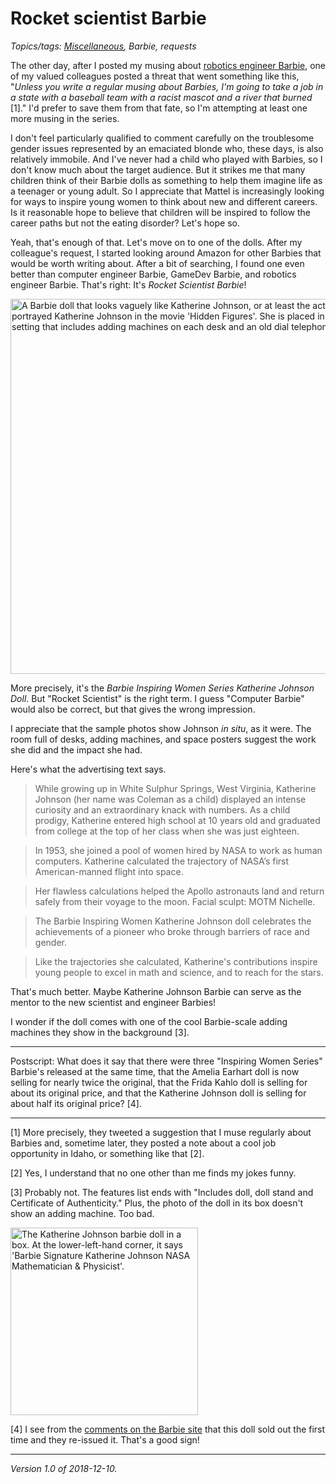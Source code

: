 Rocket scientist Barbie
=======================

*Topics/tags: [Miscellaneous](index-misc), Barbie, requests*

The other day, after I posted my musing about [robotics engineer
Barbie](robotics-engineer-barbie), one of my valued colleagues posted
a threat that went something like this, "_Unless you write a regular
musing about Barbies, I'm going to take a job in a state with a baseball
team with a racist mascot and a river that burned_ [1]."  I'd prefer to
save them from that fate, so I'm attempting at least one more musing in
the series.

I don't feel particularly qualified to comment carefully on the
troublesome gender issues represented by an emaciated blonde who, these
days, is also relatively immobile.  And I've never had a child who
played with Barbies, so I don't know much about the target audience.
But it strikes me that many children think of their Barbie dolls as
something to help them imagine life as a teenager or young adult.  So I
appreciate that Mattel is increasingly looking for ways to inspire young
women to think about new and different careers.  Is it reasonable hope
to believe that children will be inspired to follow the career paths but
not the eating disorder?  Let's hope so.

Yeah, that's enough of that.  Let's move on to one of the dolls.  After
my colleague's request, I started looking around Amazon for other Barbies
that would be worth writing about.  After a bit of searching, I found one
even better than computer engineer Barbie, GameDev Barbie, and robotics
engineer Barbie.  That's right: It's *Rocket Scientist Barbie*!

<img width=600 src="images/barbie-katherine-johnson" alt="A Barbie doll that looks vaguely like Katherine Johnson, or at least the actress who portrayed Katherine Johnson in the movie 'Hidden Figures'.  She is placed in an office setting that includes adding machines on each desk and an old dial telephone.">

More precisely, it's the *Barbie Inspiring Women Series Katherine Johnson
Doll*.  But "Rocket Scientist" is the right term.  I guess "Computer
Barbie" would also be correct, but that gives the wrong impression.

I appreciate that the sample photos show Johnson _in situ_, as it were.
The room full of desks, adding machines, and space posters suggest the
work she did and the impact she had.

Here's what the advertising text says.

> While growing up in White Sulphur Springs, West Virginia, Katherine Johnson (her name was Coleman as a child) displayed an intense curiosity and an extraordinary knack with numbers.  As a child prodigy, Katherine entered high school at 10 years old and graduated from college at the top of her class when she was just eighteen.

> In 1953, she joined a pool of women hired by NASA to work as human computers. Katherine calculated the trajectory of NASA’s first American-manned flight into space.

> Her flawless calculations helped the Apollo astronauts land and return safely from their voyage to the moon. Facial sculpt: MOTM Nichelle.

> The Barbie Inspiring Women Katherine Johnson doll celebrates the achievements of a pioneer who broke through barriers of race and gender.

> Like the trajectories she calculated, Katherine's contributions inspire young people to excel in math and science, and to reach for the stars. 

That's much better.  Maybe Katherine Johnson Barbie can serve as the
mentor to the new scientist and engineer Barbies!

I wonder if the doll comes with one of the cool Barbie-scale adding
machines they show in the background [3].

---

Postscript: What does it say that there were three "Inspiring Women
Series" Barbie's released at the same time, that the Amelia Earhart doll
is now selling for nearly twice the original, that the Frida Kahlo doll
is selling for about its original price, and that the Katherine Johnson
doll is selling for about half its original price? [4].

---

[1] More precisely, they tweeted a suggestion that I muse regularly
about Barbies and, sometime later, they posted a note about a cool
job opportunity in Idaho, or something like that [2].

[2] Yes, I understand that no one other than me finds my jokes funny.

[3] Probably not.  The features list ends with "Includes doll, doll
stand and Certificate of Authenticity."  Plus, the photo of the doll in
its box doesn't show an adding machine.  Too bad.

<img width=300 src="images/barbie-katherine-johnson-box" alt="The Katherine Johnson barbie doll in a box.  At the lower-left-hand corner, it says 'Barbie Signature Katherine Johnson NASA Mathematician & Physicist'.">

[4] I see from the [comments on the Barbie
site](https://barbie.mattel.com/shop/en-us/ba/inspiring-women-series/barbie-inspiring-women-series-katherine-johnson-doll-fjh63)
that this doll sold out the first time and they re-issued it.  That's a
good sign!

---

*Version 1.0 of 2018-12-10.*

